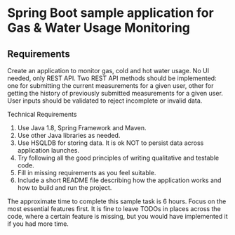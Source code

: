 # Spring Boot sample application for Gas & Water Usage Monitoring

## Requirements

Create an application to monitor gas, cold and hot water usage. No UI 
needed, only REST API. Two REST API methods should be implemented: one 
for submitting the current measurements for a given user, other for 
getting the history of previously submitted measurements for a given 
user. User inputs should be validated to reject incomplete or invalid 
data.

Technical Requirements

1. Use Java 1.8, Spring Framework and Maven.
2. Use other Java libraries as needed.
3. Use HSQLDB for storing data. It is ok NOT to persist data across 
application launches.
4. Try following all the good principles of writing qualitative and 
testable code.
5. Fill in missing requirements as you feel suitable.
6. Include a short README file describing how the application works and 
how to build and run the project.

The approximate time to complete this sample task is 6 hours. Focus on 
the most essential features first. It is fine to leave TODOs in places 
across the code, where a certain feature is missing, but you would have 
implemented it if you had more time.